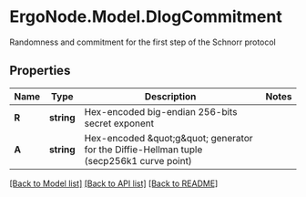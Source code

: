 # ErgoNode.Model.DlogCommitment
Randomness and commitment for the first step of the Schnorr protocol

## Properties

Name | Type | Description | Notes
------------ | ------------- | ------------- | -------------
**R** | **string** | Hex-encoded big-endian 256-bits secret exponent | 
**A** | **string** | Hex-encoded \&quot;g\&quot; generator for the Diffie-Hellman tuple (secp256k1 curve point) | 

[[Back to Model list]](../README.md#documentation-for-models) [[Back to API list]](../README.md#documentation-for-api-endpoints) [[Back to README]](../README.md)

